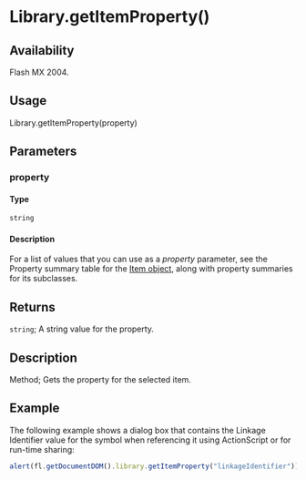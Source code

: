 # Library.getItemProperty()

## Availability

Flash MX 2004.

## Usage

Library.getItemProperty(property)

## Parameters

### **property**

#### Type

```typescript
string
```

#### Description

For a list of values that you can use as a *property* parameter, see the Property summary table for the [Item object](../Item_object/Item_summary.md), along with property summaries for its subclasses.

## Returns

`string`; A string value for the property.

## Description

Method; Gets the property for the selected item.

## Example

The following example shows a dialog box that contains the Linkage Identifier value for the symbol when referencing it using ActionScript or for run-time sharing:

```javascript
alert(fl.getDocumentDOM().library.getItemProperty("linkageIdentifier"));
```
